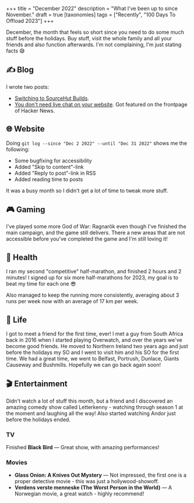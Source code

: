 +++
title = "December 2022"
description = "What I've been up to since November."
draft = true
[taxonomies]
tags = ["Recently", "100 Days To Offload 2023"]
+++

December, the month that feels so short since you need to do some much stuff
before the holidays. Buy stuff, visit the whole family and all your friends and
also function afterwards. I'm not complaining, I'm just stating facts 😅

## ✍️ Blog

I wrote two posts:

- [Switching to SourceHut Builds][srht_post].
- [You don't need live chat on your website][livechat_post]. Got featured on the
  frontpage of Hacker News.

## 🌐 Website

Doing `git log --since "Dec 2 2022" --until "Dec 31 2022"` shows me the
following:

- Some bugfixing for accessibility
- Added "Skip to content"-link
- Added "Reply to post"-link in RSS
- Added reading time to posts

It was a busy month so I didn't get a lot of time to tweak more stuff.

## 🎮 Gaming

I've played some more God of War: Ragnarök even though I've finished the main
campaign, and the game still delivers. There a new areas that are not accessible
before you've completed the game and I'm still loving it!

## 💪 Health

I ran my second "competitive" half-marathon, and finished 2 hours and 2 minutes!
I signed up for six more half-marathons for 2023, my goal is to beat my time for
each one 😎

Also managed to keep the running more consistently, averaging about 3 runs per
week now with an average of 17 km per week.

## 🌳 Life

I got to meet a friend for the first time, ever! I met a guy from South Africa
back in 2016 when I started playing Overwatch, and over the years we've become
good friends. He moved to Northern Ireland two years ago and just before the
holidays my SO and I went to visit him and his SO for the first time. We had a
great time, we went to Belfast, Portrush, Dunlace, Giants Causeway and
Bushmills. Hopefully we can go back again soon!

## 🎬 Entertainment

Didn't watch a lot of stuff this month, but a friend and I discovered an amazing
comedy show called Letterkenny - watching through season 1 at the moment and
laughing all the way! Also started watching Andor just before the holidays
ended.

### TV

Finished **Black Bird** &mdash; Great show, with amazing performances!

### Movies

- **Glass Onion: A Knives Out Mystery** &mdash; Not impressed, the first one is
  a proper detective movie - this was just a hollywood-showoff.
- **Verdens verste menneske (The Worst Person in the World)** &mdash; A Norwegian
  movie, a great watch - highly recommend!

[srht_post]: @/blog/2022-12-08-switching-to-sourcehut-builds.md
[livechat_post]: @/blog/2022-12-07-you-dont-need-chat-on-your-site.md
